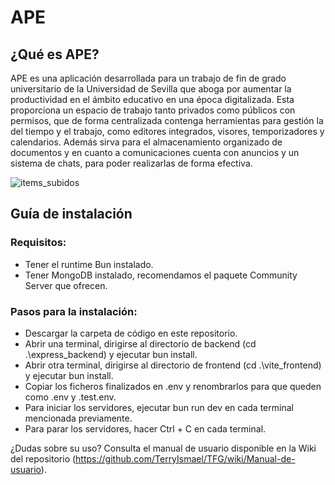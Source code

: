 # APE

## ¿Qué es APE?

APE es una aplicación desarrollada para un trabajo de fin de grado universitario de la Universidad de Sevilla que aboga por aumentar la productividad en el ámbito educativo en una época digitalizada. Esta proporciona un espacio de trabajo tanto privados como públicos con permisos, que de forma centralizada contenga herramientas para gestión la del tiempo y el trabajo, como editores integrados, visores, temporizadores y calendarios. Además sirva para el almacenamiento organizado de documentos y en cuanto a comunicaciones cuenta con anuncios y un sistema de chats, para poder realizarlas de forma efectiva. 


![items_subidos](https://github.com/TerryIsmael/TFG/assets/72874394/2db4b99f-56b8-4007-883a-565c31d25398)

## Guía de instalación

### Requisitos: 
- Tener el runtime Bun instalado.
- Tener MongoDB instalado, recomendamos el paquete Community Server que ofrecen.

### Pasos para la instalación: 
- Descargar la carpeta de código en este repositorio.
- Abrir una terminal, dirigirse al directorio de backend (cd .\express_backend) y ejecutar bun install.
- Abrir otra terminal, dirigirse al directorio de frontend (cd .\vite_frontend) y ejecutar bun install.
- Copiar los ficheros finalizados en .env y renombrarlos para que queden como .env y .test.env.
- Para iniciar los servidores, ejecutar bun run dev en cada terminal mencionada previamente.
- Para parar los servidores, hacer Ctrl + C en cada terminal.

¿Dudas sobre su uso? Consulta el manual de usuario disponible en la Wiki del repositorio (https://github.com/TerryIsmael/TFG/wiki/Manual-de-usuario).
